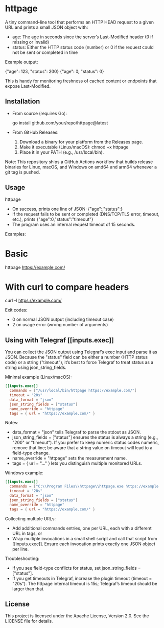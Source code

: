 # httpage

A tiny command-line tool that performs an HTTP HEAD request to a given URL and prints a small JSON object with:
- age: The age in seconds since the server’s Last-Modified header (0 if missing or invalid)
- status: Either the HTTP status code (number) or 0 if the request could not be sent or completed in time

Example output:

{"age": 123, "status": 200}
{"age": 0, "status": 0}

This is handy for monitoring freshness of cached content or endpoints that expose Last-Modified.


## Installation

- From source (requires Go):

  go install github.com/your/repo/httpage@latest

- From GitHub Releases:
  1. Download a binary for your platform from the Releases page.
  2. Make it executable (Linux/macOS): chmod +x httpage
  3. Place it in your PATH (e.g., /usr/local/bin).

Note: This repository ships a GitHub Actions workflow that builds release binaries for Linux, macOS, and Windows on amd64 and arm64 whenever a git tag is pushed.


## Usage

httpage <url>

- On success, prints one line of JSON: {"age":<seconds>,"status":<http status code>}
- If the request fails to be sent or completed (DNS/TCP/TLS error, timeout, etc.), prints {"age":0,"status":"timeout"}
- The program uses an internal request timeout of 15 seconds.

Examples:

# Basic
httpage https://example.com/

# With curl to compare headers
curl -I https://example.com/

Exit codes:
- 0 on normal JSON output (including timeout case)
- 2 on usage error (wrong number of arguments)


## Using with Telegraf [[inputs.exec]]

You can collect the JSON output using Telegraf’s exec input and parse it as JSON. Because the "status" field can be either a number (HTTP status code) or a string ("timeout"), it’s best to force Telegraf to treat status as a string using json_string_fields.

Minimal example (Linux/macOS):

```toml
[[inputs.exec]]
  commands = ["/usr/local/bin/httpage https://example.com/"]
  timeout = "20s"
  data_format = "json"
  json_string_fields = ["status"]
  name_override = "httpage"
  tags = { url = "https://example.com/" }
```

Notes:
- data_format = "json" tells Telegraf to parse the stdout as JSON.
- json_string_fields = ["status"] ensures the status is always a string (e.g., "200" or "timeout"). If you prefer to keep numeric status codes numeric, remove that line; be aware that a string value on timeout will lead to a field-type change.
- name_override = "httpage" sets the measurement name.
- tags = { url = "..." } lets you distinguish multiple monitored URLs.

Windows example:

```toml
[[inputs.exec]]
  commands = ["C:\\Program Files\\httpage\\httpage.exe https://example.com/"]
  timeout = "20s"
  data_format = "json"
  json_string_fields = ["status"]
  name_override = "httpage"
  tags = { url = "https://example.com/" }
```

Collecting multiple URLs:
- Add additional commands entries, one per URL, each with a different URL in tags, or
- Wrap multiple invocations in a small shell script and call that script from [[inputs.exec]]. Ensure each invocation prints exactly one JSON object per line.

Troubleshooting:
- If you see field-type conflicts for status, set json_string_fields = ["status"].
- If you get timeouts in Telegraf, increase the plugin timeout (timeout = "20s"). The httpage internal timeout is 15s; Telegraf’s timeout should be larger than that.


## License

This project is licensed under the Apache License, Version 2.0. See the LICENSE file for details.
